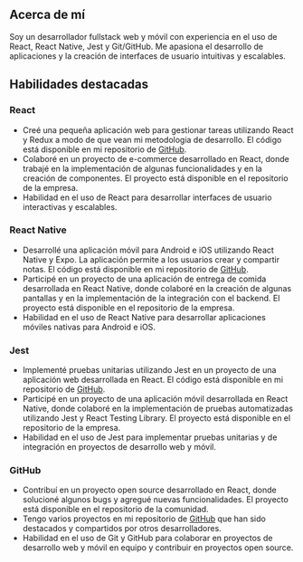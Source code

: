 
## Acerca de mí

Soy un desarrollador fullstack web y móvil con experiencia en el uso de React, React Native, Jest y Git/GitHub. Me apasiona el desarrollo de aplicaciones y la creación de interfaces de usuario intuitivas y escalables. 

## Habilidades destacadas

### React

- Creé una pequeña aplicación web para gestionar tareas utilizando React y Redux a modo de que vean mi metodologia de desarrollo. El código está disponible en mi repositorio de [GitHub](https://github.com/LeoValdevenitez).
- Colaboré en un proyecto de e-commerce desarrollado en React, donde trabajé en la implementación de algunas funcionalidades y en la creación de componentes. El proyecto está disponible en el repositorio de la empresa.
- Habilidad en el uso de React para desarrollar interfaces de usuario interactivas y escalables.

### React Native

- Desarrollé una aplicación móvil para Android e iOS utilizando React Native y Expo. La aplicación permite a los usuarios crear y compartir notas. El código está disponible en mi repositorio de [GitHub](https://github.com/LeoValdevenitez).
- Participé en un proyecto de una aplicación de entrega de comida desarrollada en React Native, donde colaboré en la creación de algunas pantallas y en la implementación de la integración con el backend. El proyecto está disponible en el repositorio de la empresa.
- Habilidad en el uso de React Native para desarrollar aplicaciones móviles nativas para Android e iOS.

### Jest

- Implementé pruebas unitarias utilizando Jest en un proyecto de una aplicación web desarrollada en React. El código está disponible en mi repositorio de [GitHub](https://github.com/LeoValdevenitez).
- Participé en un proyecto de una aplicación móvil desarrollada en React Native, donde colaboré en la implementación de pruebas automatizadas utilizando Jest y React Testing Library. El proyecto está disponible en el repositorio de la empresa.
- Habilidad en el uso de Jest para implementar pruebas unitarias y de integración en proyectos de desarrollo web y móvil.

### GitHub

- Contribuí en un proyecto open source desarrollado en React, donde solucioné algunos bugs y agregué nuevas funcionalidades. El proyecto está disponible en el repositorio de la comunidad.
- Tengo varios proyectos en mi repositorio de [GitHub](https://github.com/LeoValdevenitez) que han sido destacados y compartidos por otros desarrolladores.
- Habilidad en el uso de Git y GitHub para colaborar en proyectos de desarrollo web y móvil en equipo y contribuir en proyectos open source.


